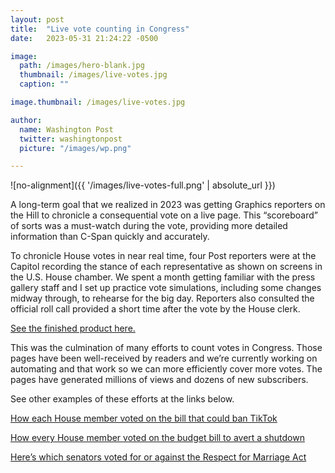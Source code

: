 ```yaml
---
layout: post
title:  "Live vote counting in Congress"
date:   2023-05-31 21:24:22 -0500

image:
  path: /images/hero-blank.jpg
  thumbnail: /images/live-votes.jpg
  caption: ""

image.thumbnail: /images/live-votes.jpg

author:
  name: Washington Post
  twitter: washingtonpost
  picture: "/images/wp.png"

---
```


![no-alignment]({{ '/images/live-votes-full.png' | absolute_url }})

A long-term goal that we realized in 2023 was getting Graphics reporters on the Hill to chronicle a consequential vote on a live page. This “scoreboard” of sorts was a must-watch during the vote, providing more detailed information than C-Span quickly and accurately.

To chronicle House votes in near real time, four Post reporters were at the Capitol recording the stance of each representative as shown on screens in the U.S. House chamber. We spent a month getting familiar with the press gallery staff and I set up practice vote simulations, including some changes midway through, to rehearse for the big day. Reporters also consulted the official roll call provided a short time after the vote by the House clerk.

[See the finished product here.][project-link]

This was the culmination of many efforts to count votes in Congress. Those pages have been well-received by readers and we’re currently working on automating and that work so we can more efficiently cover more votes. The pages have generated millions of views and dozens of new subscribers.

See other examples of these efforts at the links below.

[How each House member voted on the bill that could ban TikTok][project-link-2]

[How every House member voted on the budget bill to avert a shutdown][project-link-3]

[Here’s which senators voted for or against the Respect for Marriage Act][project-link-4]


[project-link]: https://www.washingtonpost.com/politics/interactive/2023/house-vote-debt-ceiling-deal/
[project-link-2]: https://www.washingtonpost.com/politics/interactive/2024/tiktok-ban-house-vote/
[project-link-3]: https://www.washingtonpost.com/politics/interactive/2024/03/22/house-vote-government-shutdown-bill-results/
[project-link-4]: https://www.washingtonpost.com/politics/interactive/2022/senator-vote-count-respect-for-marriage-act/